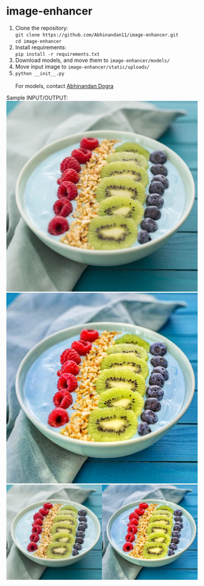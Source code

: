 # image-enhancer

1. Clone the repository:<br>
`git clone https://github.com/Abhinandan11/image-enhancer.git`<br>
`cd image-enhancer`
2. Install requirements:<br>
`pip install -r requirements.txt`
3. Download models, and move them to `image-enhancer/models/`
4. Move input image to `image-enhancer/static/uploads/`
5. `python __init__.py`<br><br>
For models, contact [Abhinandan Dogra](https://github.com/Abhinandan11)

Sample INPUT/OUTPUT:<br>
![Input](static/uploads/smoothie-bowl-with-blueberries-raspberries-kiwi-and-royalty-free-image-1580427543.png)
![Output](static/result/smoothie-bowl-with-blueberries-raspberries-kiwi-and-royalty-free-image-1580427543_enhanced.png)
![Compare](static/compare/smoothie-bowl-with-blueberries-raspberries-kiwi-and-royalty-free-image-1580427543_vs_smoothie-bowl-with-blueberries-raspberries-kiwi-and-royalty-free-image-1580427543_enhanced.jpg)
